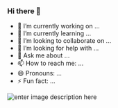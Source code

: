 ### Hi there 👋


- 🔭 I’m currently working on ...
- 🌱 I’m currently learning ...
- 👯 I’m looking to collaborate on ...
- 🤔 I’m looking for help with ...
- 💬 Ask me about ...
- 📫 How to reach me: ...
- 😄 Pronouns: ...
- ⚡ Fun fact: ...

![enter image description here](https://github-readme-stats.vercel.app/api?username=Shiba-Kar&&show_icons=true&title_color=ffffff&icon_color=bb2acf&text_color=daf7dc&bg_color=151515)
